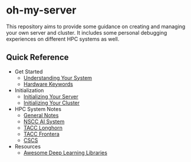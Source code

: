 # oh-my-server

This repository aims to provide some guidance on creating and managing your own server and cluster. It includes some
personal debugging experiences on different HPC systems as well.

## Quick Reference

- Get Started
    - [Understanding Your System](docs/get_started/sysinfo.md)
    - [Hardware Keywords](docs/get_started/hardware_keywords.md)
- Initialization
    - [Initializing Your Server](docs/initialize/vm_software.md)
    - [Initializing Your Cluster](docs/initialize/cluster_software.md)
- HPC System Notes
    - [General Notes](docs/hpc_system_notes/general.md)
    - [NSCC AI System](docs/hpc_system_notes/nscc.md)
    - [TACC Longhorn](docs/hpc_system_notes/tacc_longhorn.md)
    - [TACC Frontera](docs/hpc_system_notes/tacc_frontera.md)
    - [CSCS](docs/hpc_system_notes/cscs.md)
- Resources
    - [Awesome Deep Learning Libraries](docs/resources/dl_libraries.md)

